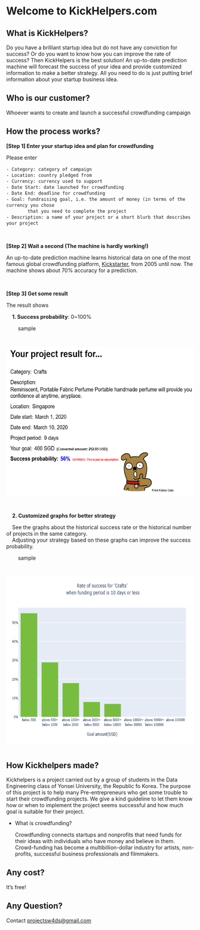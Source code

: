 Welcome to KickHelpers.com
================

## What is KickHelpers?

Do you have a brilliant startup idea but do not have any conviction for
success? Or do you want to know how you can improve the rate of success?
Then KickHelpers is the best solution\! An up-to-date prediction machine
will forecast the success of your idea and provide customized
information to make a better strategy. All you need to do is just
putting brief information about your startup business idea.

## Who is our customer?

Whoever wants to create and launch a successful crowdfunding campaign

## How the process works?

**\[Step 1\] Enter your startup idea and plan for crowdfunding**

Please enter

    - Category: category of campaign
    - Location: country pledged from
    - Currency: currency used to support
    - Date Start: date launched for crowdfunding
    - Date End: deadline for crowdfunding
    - Goal: fundraising goal, i.e. the amount of money (in terms of the currency you chose
            that you need to complete the project
    - Description: a name of your project or a short blurb that describes your project

<br/>

**\[Step 2\] Wait a second (The machine is hardly working\!)**

An up-to-date prediction machine learns historical data on one of the
most famous global crowdfunding platform,
[Kickstarter](https://www.kickstarter.com), from 2005 until now. The
machine shows about 70% accuracy for a prediction.

<br/>

**\[Step 3\] Get some result**

The result shows

   &nbsp;&nbsp;&nbsp;&nbsp;**1.  Success probability**: 0\~100%
   
   &nbsp;&nbsp;&nbsp;&nbsp;&nbsp;&nbsp;&nbsp;&nbsp;sample
   
   <p align="center" style="margin: 40px 0;">
   <img src="/image/result_sample.PNG" width="550px" height="400px"></img><br/>
   </p>
   
  &nbsp;&nbsp;&nbsp;&nbsp;**2.  Customized graphs for better strategy**

   &nbsp;&nbsp;&nbsp;&nbsp;See the graphs about the historical success rate or the historical
    number of projects in the same category.<br/>
    &nbsp;&nbsp;&nbsp;&nbsp;Adjusting your strategy based
    on these graphs can improve the success probability.
    
   &nbsp;&nbsp;&nbsp;&nbsp;&nbsp;&nbsp;&nbsp;&nbsp;sample
   
   <p align="center" style="margin: 40px 0;">
   <img src="/image/graph_sample.PNG" width="600px" height="450px"></img><br/>
   </p>

## How Kickhelpers made?

Kickhelpers is a project carried out by a group of students in the Data
Engineering class of Yonsei University, the Republic fo Korea. The
purpose of this project is to help many Pre-entrepreneurs who get some
trouble to start their crowdfunding projects. We give a kind guideline
to let them know how or when to implement the project seems successful
and how much goal is suitable for their project.

  - What is crowdfunding? 
    
    Crowdfunding connects startups and nonprofits
    that need funds for their ideas with individuals who have money and
    believe in them. Crowd-funding has become a multibillion-dollar
    industry for artists, non-profits, successful business professionals
    and filmmakers.

## Any cost?

It’s free\!

## Any Question?

Contact projectsw4ds@gmail.com
